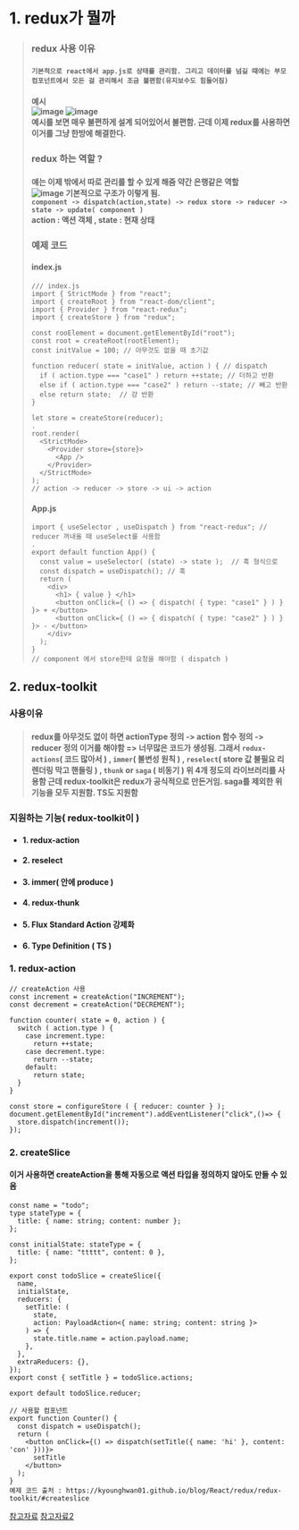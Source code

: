 # 1. redux가 뭘까
> ### redux 사용 이유
> #### ```기본적으로 react에서 app.js로 상태를 관리함. 그리고 데이터를 넘길 때에는 부모 컴포넌트에서 모든 걸 관리해서 조금 불편함(유지보수도 힘들어짐)```
> #### 예시<br>![image](https://user-images.githubusercontent.com/80656700/189360726-77089f72-d92a-49fc-a1ae-01308a74756d.png)&#9;&#9;![image](https://user-images.githubusercontent.com/80656700/189360652-ea5988fa-362b-417c-ad5b-74fd452bb738.png)<br>예시를 보면 매우 불편하게 설계 되어있어서 불편함. 근데 이제 redux를 사용하면 이거를 그냥 한방에 해결한다.
> ### redux 하는 역할 ?
> #### 얘는 이제 밖에서 따로 관리를 할 수 있게 해줌 약간 은행같은 역할 <br>![image](https://user-images.githubusercontent.com/80656700/189363365-082d80bf-430f-476a-bda9-31ee85574f70.png) 기본적으로 구조가 이렇게 됨.<br>`component -> dispatch(action,state) -> redux store -> reducer -> state -> update( component )`<br> action : 액션 객체 , state : 현재 상태
> ### 예제 코드
> #### index.js
> ```
> /// index.js
> import { StrictMode } from "react";
> import { createRoot } from "react-dom/client";
> import { Provider } from "react-redux";
> import { createStore } from "redux";
> 
> const rooElement = document.getElementById("root");
> const root = createRoot(rootElement);
> const initValue = 100; // 아무것도 없을 때 초기값
> 
> function reducer( state = initValue, action ) { // dispatch
>   if ( action.type === "case1" ) return ++state; // 더하고 반환
>   else if ( action.type === "case2" ) return --state; // 빼고 반환
>   else return state;  // 걍 반환
> }
> 
> let store = createStore(reducer);
> .
> root.render(
>   <StrictMode>
>     <Provider store={store}>
>       <App />
>     </Provider>
>   </StrictMode>
> );
> // action -> reducer -> store -> ui -> action
> ```
> #### App.js
> ```
> import { useSelector , useDispatch } from "react-redux"; // reducer 꺼내올 때 useSelect를 사용함
> .
> export default function App() {
>   const value = useSelector( (state) -> state );  // 훅 형식으로
>   const dispatch = useDispatch(); // 훅
>   return (
>     <div>
>       <h1> { value } </h1>
>       <button onClick={ () => { dispatch( { type: "case1" } ) } }> + </button>
>       <button onClick={ () => { dispatch( { type: "case2" } ) } }> - </button>  
>     </div>
>   );
> }
> // component 에서 store한테 요청을 해야함 ( dispatch )
> ```

## 2. redux-toolkit
### 사용이유
> #### redux를 아무것도 없이 하면 actionType 정의 -> action 함수 정의 -> reducer 정의 이거를 해야함 => 너무많은 코드가 생성됨. 그래서 `redux-actions`( 코드 많아서 ) , `immer`( 불변성 원칙 ) , `reselect`( store 값 불필요 리렌더링 막고 핸들링 ) , `thunk` or `saga` ( 비동기 ) 위 4개 정도의 라이브러리를 사용함 근데 redux-toolkit은 redux가 공식적으로 만든거임. saga를 제외한 위 기능을 모두 지원함. TS도 지원함
### 지원하는 기능( redux-toolkit이 )
- #### 1. redux-action
- #### 2. reselect
- #### 3. immer( 안에 produce )
- #### 4. redux-thunk
- #### 5. Flux Standard Action 강제화
- #### 6. Type Definition ( TS )
### 1. redux-action
```
// createAction 사용
const increment = createAction("INCREMENT");
const decrement = createAction("DECREMENT");

function counter( state = 0, action ) {
  switch ( action.type ) {
    case increment.type:
      return ++state;
    case decrement.type:
      return --state;
    default:
      return state;
  }
}

const store = configureStore ( { reducer: counter } );
document.getElementById("increment").addEventListener("click",()=> {
  store.dispatch(increment());
});
```
### 2. createSlice
#### 이거 사용하면 createAction을 통해 자동으로 액션 타입을 정의하지 않아도 만들 수 있음
```
const name = "todo";
type stateType = {
  title: { name: string; content: number };
};

const initialState: stateType = {
  title: { name: "ttttt", content: 0 },
};

export const todoSlice = createSlice({
  name,
  initialState,
  reducers: {
    setTitle: (
      state,
      action: PayloadAction<{ name: string; content: string }>
    ) => {
      state.title.name = action.payload.name;
    },
  },
  extraReducers: {},
});
export const { setTitle } = todoSlice.actions;

export default todoSlice.reducer;

// 사용할 컴포넌트
export function Counter() {
  const dispatch = useDispatch();
  return (
    <button onClick={() => dispatch(setTitle({ name: 'hi' }, content: 'con' }))}>
      setTitle
    </button>
  );
}
예제 코드 출처 : https://kyounghwan01.github.io/blog/React/redux/redux-toolkit/#createslice
```
<a href="https://kyounghwan01.github.io/blog/React/redux/redux-toolkit/#redux-action">참고자료</a>
<a href="https://velopert.com/3528">참고자료2</a>
